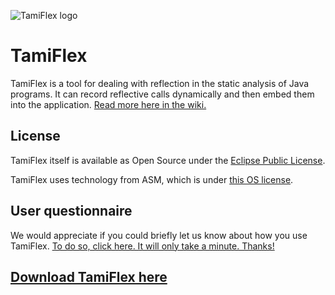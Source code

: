 ![TamiFlex logo](https://raw.githubusercontent.com/wiki/secure-software-engineering/tamiflex/logo.png)

# TamiFlex

TamiFlex is a tool for dealing with reflection in the static analysis of Java programs. It can record reflective calls dynamically and then embed them into the application.
[Read more here in the wiki.](https://github.com/secure-software-engineering/tamiflex/wiki)

## License

TamiFlex itself is available as Open Source under the [Eclipse Public License](https://www.eclipse.org/legal/epl-v10.html).

TamiFlex uses technology from ASM, which is under [this OS license](http://asm.ow2.org/license.html).

## User questionnaire

We would appreciate if you could briefly let us know about how you use TamiFlex. 
[To do so, click here. It will only take a minute. Thanks!](https://spreadsheets.google.com/spreadsheet/viewform?formkey=dHdkbVM1ZW5kRHZPZzZ4a2otRUNmZnc6MQ) 

## [Download TamiFlex here](https://github.com/secure-software-engineering/tamiflex/releases)
